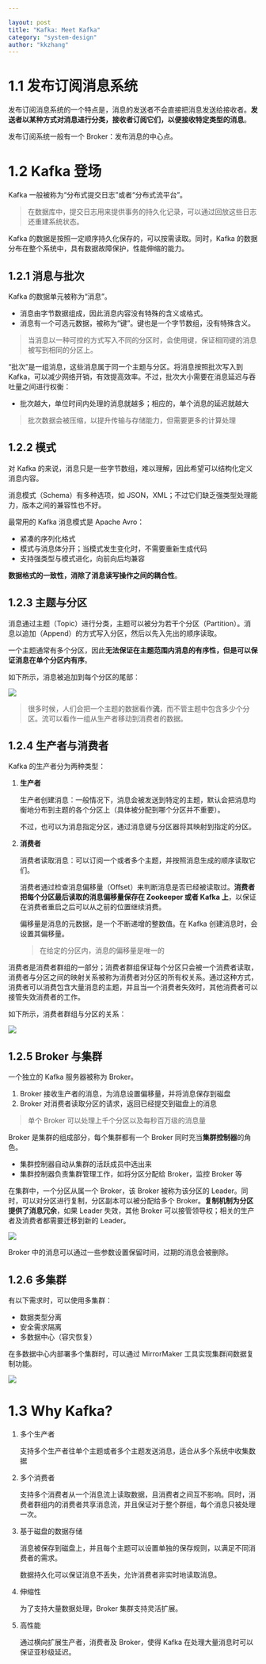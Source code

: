 ```yaml
---

layout: post
title: "Kafka: Meet Kafka"
category: "system-design"
author: "kkzhang"
---
```

# 1.1 发布订阅消息系统

发布订阅消息系统的一个特点是，消息的发送者不会直接把消息发送给接收者。**发送者以某种方式对消息进行分类，接收者订阅它们，以便接收特定类型的消息**。

发布订阅系统一般有一个 Broker：发布消息的中心点。

# 1.2 Kafka 登场

Kafka 一般被称为“分布式提交日志”或者“分布式流平台”。

> 在数据库中，提交日志用来提供事务的持久化记录，可以通过回放这些日志还重建系统状态。
> 

Kafka 的数据是按照一定顺序持久化保存的，可以按需读取。同时，Kafka 的数据分布在整个系统中，具有数据故障保护，性能伸缩的能力。

## 1.2.1 消息与批次

Kafka 的数据单元被称为“消息”。

- 消息由字节数据组成，因此消息内容没有特殊的含义或格式。
- 消息有一个可选元数据，被称为“键”。键也是一个字节数组，没有特殊含义。

> 当消息以一种可控的方式写入不同的分区时，会使用键，保证相同键的消息被写到相同的分区上。
> 

“批次”是一组消息，这些消息属于同一个主题与分区。将消息按照批次写入到 Kafka，可以减少网络开销，有效提高效率。不过，批次大小需要在消息延迟与吞吐量之间进行权衡：

- 批次越大，单位时间内处理的消息就越多；相应的，单个消息的延迟就越大

> 批次数据会被压缩，以提升传输与存储能力，但需要更多的计算处理
> 

## 1.2.2 模式

对 Kafka 的来说，消息只是一些字节数组，难以理解，因此希望可以结构化定义消息内容。

消息模式（Schema）有多种选项，如 JSON，XML；不过它们缺乏强类型处理能力，版本之间的兼容性也不好。

最常用的 Kafka 消息模式是 Apache Avro：

- 紧凑的序列化格式
- 模式与消息体分开；当模式发生变化时，不需要重新生成代码
- 支持强类型与模式进化，向前向后均兼容

**数据格式的一致性，消除了消息读写操作之间的耦合性**。

## 1.2.3 主题与分区

消息通过主题（Topic）进行分类，主题可以被分为若干个分区（Partition）。消息以追加（Append）的方式写入分区，然后以先入先出的顺序读取。

一个主题通常有多个分区，因此**无法保证在主题范围内消息的有序性，但是可以保证消息在单个分区内有序**。

如下所示，消息被追加到每个分区的尾部：

![]({{site.baseurl}}/images/kafka/chapter_1/1.png)

> 很多时候，人们会把一个主题的数据看作**流**，而不管主题中包含多少个分区。流可以看作一组从生产者移动到消费者的数据。
> 

## 1.2.4 生产者与消费者

Kafka 的生产者分为两种类型：

1. **生产者**
    
    生产者创建消息：一般情况下，消息会被发送到特定的主题，默认会把消息均衡地分布到主题的各个分区上（具体被分配到哪个分区并不重要）。
    
    不过，也可以为消息指定分区，通过消息键与分区器将其映射到指定的分区。
    
2. **消费者**
    
    消费者读取消息：可以订阅一个或者多个主题，并按照消息生成的顺序读取它们。
    
    消费者通过检查消息偏移量（Offset）来判断消息是否已经被读取过。**消费者把每个分区最后读取的消息偏移量保存在 Zookeeper 或者 Kafka 上**，以保证在消费者重启之后可以从之前的位置继续消费。
    
    偏移量是消息的元数据，是一个不断递增的整数值。在 Kafka 创建消息时，会设置其偏移量。
    
    > 在给定的分区内，消息的偏移量是唯一的
    > 

消费者是消费者群组的一部分；消费者群组保证每个分区只会被一个消费者读取，消费者与分区之间的映射关系被称为消费者对分区的所有权关系。通过这种方式，消费者可以消费包含大量消息的主题，并且当一个消费者失效时，其他消费者可以接管失效消费者的工作。

如下所示，消费者群组与分区的关系：

![]({{site.baseurl}}/images/kafka/chapter_1/2.png)

## 1.2.5 Broker 与集群

一个独立的 Kafka 服务器被称为 Broker。

1. Broker 接收生产者的消息，为消息设置偏移量，并将消息保存到磁盘
2. Broker 对消费者读取分区的请求，返回已经提交到磁盘上的消息

> 单个 Broker 可以处理上千个分区以及每秒百万级的消息量
> 

Broker 是集群的组成部分，每个集群都有一个 Broker 同时充当**集群控制器**的角色。

- 集群控制器自动从集群的活跃成员中选出来
- 集群控制器负责集群管理工作，如将分区分配给 Broker，监控 Broker 等

在集群中，一个分区从属一个 Broker，该 Broker 被称为该分区的 Leader。同时，可以对分区进行复制，分区副本可以被分配给多个 Broker。**复制机制为分区提供了消息冗余**，如果 Leader 失效，其他 Broker 可以接管领导权；相关的生产者及消费者都需要迁移到新的 Leader。

![]({{site.baseurl}}/images/kafka/chapter_1/3.png)

Broker 中的消息可以通过一些参数设置保留时间，过期的消息会被删除。

## 1.2.6 多集群

有以下需求时，可以使用多集群：

- 数据类型分离
- 安全需求隔离
- 多数据中心（容灾恢复）

在多数据中心内部署多个集群时，可以通过 MirrorMaker 工具实现集群间数据复制功能。

![]({{site.baseurl}}/images/kafka/chapter_1/4.png)

# 1.3 Why Kafka?

1. 多个生产者
    
    支持多个生产者往单个主题或者多个主题发送消息，适合从多个系统中收集数据
    
2. 多个消费者
    
    支持多个消费者从一个消息流上读取数据，且消费者之间互不影响。同时，消费者群组内的消费者共享消息流，并且保证对于整个群组，每个消息只被处理一次。
    
3. 基于磁盘的数据存储
    
    消息被保存到磁盘上，并且每个主题可以设置单独的保存规则，以满足不同消费者的需求。
    
    数据持久化可以保证消息不丢失，允许消费者非实时地读取消息。
    
4. 伸缩性
    
    为了支持大量数据处理，Broker 集群支持灵活扩展。
    
5. 高性能
    
    通过横向扩展生产者，消费者及 Broker，使得 Kafka 在处理大量消息时可以保证亚秒级延迟。


